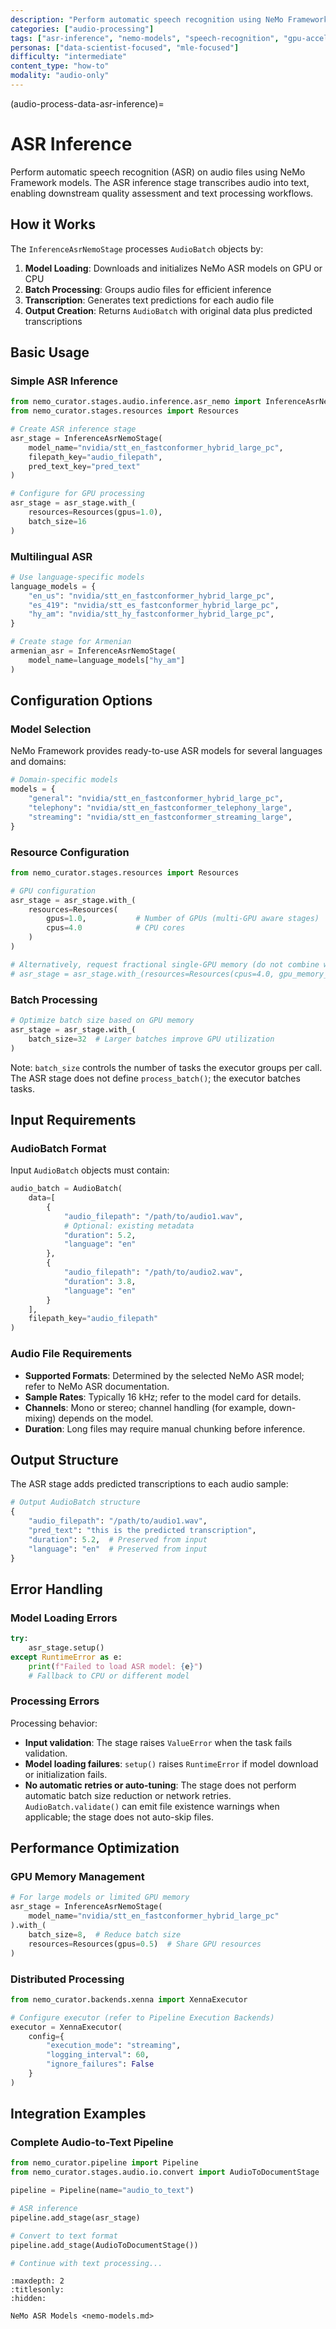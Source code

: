 ```yaml
---
description: "Perform automatic speech recognition using NeMo Framework models with GPU acceleration and batch processing"
categories: ["audio-processing"]
tags: ["asr-inference", "nemo-models", "speech-recognition", "gpu-accelerated", "batch-processing"]
personas: ["data-scientist-focused", "mle-focused"]
difficulty: "intermediate"
content_type: "how-to"
modality: "audio-only"
---
```


(audio-process-data-asr-inference)=
# ASR Inference

Perform automatic speech recognition (ASR) on audio files using NeMo Framework models. The ASR inference stage transcribes audio into text, enabling downstream quality assessment and text processing workflows.

## How it Works

The `InferenceAsrNemoStage` processes `AudioBatch` objects by:

1. **Model Loading**: Downloads and initializes NeMo ASR models on GPU or CPU
2. **Batch Processing**: Groups audio files for efficient inference
3. **Transcription**: Generates text predictions for each audio file
4. **Output Creation**: Returns `AudioBatch` with original data plus predicted transcriptions

## Basic Usage

### Simple ASR Inference

```python
from nemo_curator.stages.audio.inference.asr_nemo import InferenceAsrNemoStage
from nemo_curator.stages.resources import Resources

# Create ASR inference stage
asr_stage = InferenceAsrNemoStage(
    model_name="nvidia/stt_en_fastconformer_hybrid_large_pc",
    filepath_key="audio_filepath",
    pred_text_key="pred_text"
)

# Configure for GPU processing
asr_stage = asr_stage.with_(
    resources=Resources(gpus=1.0),
    batch_size=16
)
```

### Multilingual ASR

```python
# Use language-specific models
language_models = {
    "en_us": "nvidia/stt_en_fastconformer_hybrid_large_pc",
    "es_419": "nvidia/stt_es_fastconformer_hybrid_large_pc", 
    "hy_am": "nvidia/stt_hy_fastconformer_hybrid_large_pc",
}

# Create stage for Armenian
armenian_asr = InferenceAsrNemoStage(
    model_name=language_models["hy_am"]
)
```

## Configuration Options

### Model Selection

NeMo Framework provides ready-to-use ASR models for several languages and domains:

```python
# Domain-specific models
models = {
    "general": "nvidia/stt_en_fastconformer_hybrid_large_pc",
    "telephony": "nvidia/stt_en_fastconformer_telephony_large",
    "streaming": "nvidia/stt_en_fastconformer_streaming_large",
}
```

### Resource Configuration

```python
from nemo_curator.stages.resources import Resources

# GPU configuration
asr_stage = asr_stage.with_(
    resources=Resources(
        gpus=1.0,           # Number of GPUs (multi-GPU aware stages)
        cpus=4.0            # CPU cores
    )
)

# Alternatively, request fractional single-GPU memory (do not combine with gpus):
# asr_stage = asr_stage.with_(resources=Resources(cpus=4.0, gpu_memory_gb=16.0))
```

### Batch Processing

```python
# Optimize batch size based on GPU memory
asr_stage = asr_stage.with_(
    batch_size=32  # Larger batches improve GPU utilization
)
```

Note: `batch_size` controls the number of tasks the executor groups per call. The ASR stage does not define `process_batch()`; the executor batches tasks.

## Input Requirements

### AudioBatch Format

Input `AudioBatch` objects must contain:

```python
audio_batch = AudioBatch(
    data=[
        {
            "audio_filepath": "/path/to/audio1.wav",
            # Optional: existing metadata
            "duration": 5.2,
            "language": "en"
        },
        {
            "audio_filepath": "/path/to/audio2.wav",
            "duration": 3.8,
            "language": "en"
        }
    ],
    filepath_key="audio_filepath"
)
```

### Audio File Requirements

- **Supported Formats**: Determined by the selected NeMo ASR model; refer to NeMo ASR documentation.
- **Sample Rates**: Typically 16 kHz; refer to the model card for details.
- **Channels**: Mono or stereo; channel handling (for example, down-mixing) depends on the model.
- **Duration**: Long files may require manual chunking before inference.

## Output Structure

The ASR stage adds predicted transcriptions to each audio sample:

```python
# Output AudioBatch structure
{
    "audio_filepath": "/path/to/audio1.wav",
    "pred_text": "this is the predicted transcription",
    "duration": 5.2,  # Preserved from input
    "language": "en"  # Preserved from input
}
```

## Error Handling

### Model Loading Errors

```python
try:
    asr_stage.setup()
except RuntimeError as e:
    print(f"Failed to load ASR model: {e}")
    # Fallback to CPU or different model
```

### Processing Errors

Processing behavior:

- **Input validation**: The stage raises `ValueError` when the task fails validation.
- **Model loading failures**: `setup()` raises `RuntimeError` if model download or initialization fails.
- **No automatic retries or auto-tuning**: The stage does not perform automatic batch size reduction or network retries. `AudioBatch.validate()` can emit file existence warnings when applicable; the stage does not auto-skip files.

## Performance Optimization

### GPU Memory Management

```python
# For large models or limited GPU memory
asr_stage = InferenceAsrNemoStage(
    model_name="nvidia/stt_en_fastconformer_hybrid_large_pc"
).with_(
    batch_size=8,  # Reduce batch size
    resources=Resources(gpus=0.5)  # Share GPU resources
)
```

### Distributed Processing

```python
from nemo_curator.backends.xenna import XennaExecutor

# Configure executor (refer to Pipeline Execution Backends)
executor = XennaExecutor(
    config={
        "execution_mode": "streaming",
        "logging_interval": 60,
        "ignore_failures": False
    }
)
```

## Integration Examples

### Complete Audio-to-Text Pipeline

```python
from nemo_curator.pipeline import Pipeline
from nemo_curator.stages.audio.io.convert import AudioToDocumentStage

pipeline = Pipeline(name="audio_to_text")

# ASR inference
pipeline.add_stage(asr_stage)

# Convert to text format
pipeline.add_stage(AudioToDocumentStage())

# Continue with text processing...
```


```{toctree}
:maxdepth: 2
:titlesonly:
:hidden:

NeMo ASR Models <nemo-models.md>
```
